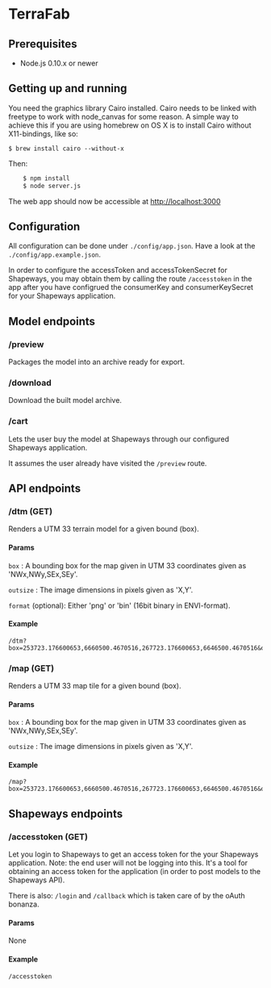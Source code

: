 TerraFab
========

## Prerequisites

- Node.js 0.10.x or newer

## Getting up and running

You need the graphics library Cairo installed. Cairo needs to be linked with freetype to work with node_canvas for some reason. A simple way to achieve this if you are using homebrew on OS X is to install Cairo without X11-bindings, like so:

    $ brew install cairo --without-x


Then:

```bash
    $ npm install
    $ node server.js
```

The web app should now be accessible at [http://localhost:3000](http://localhost:3000)

## Configuration

All configuration can be done under ``./config/app.json``. Have a look at the ``./config/app.example.json``.

In order to configure the accessToken and accessTokenSecret for Shapeways, you may obtain them by
calling the route ``/accesstoken`` in the app after you have configrued the consumerKey and
consumerKeySecret for your Shapeways application.

## Model endpoints

### /preview

Packages the model into an archive ready for export.

### /download

Download the built model archive.

### /cart

Lets the user buy the model at Shapeways through our configured Shapeways application.

It assumes the user already have visited the ``/preview`` route.

## API endpoints

### /dtm (GET)

Renders a UTM 33 terrain model for a given bound (box).

#### Params
```box``` : A bounding box for the map given in UTM 33 coordinates given as 'NWx,NWy,SEx,SEy'.

```outsize``` : The image dimensions in pixels given as 'X,Y'.


```format``` (optional): Either 'png' or 'bin' (16bit binary in ENVI-format).


#### Example
```
/dtm?box=253723.176600653,6660500.4670516,267723.176600653,6646500.4670516&outsize=1000,1000
```

### /map (GET)

Renders a UTM 33 map tile for a given bound (box).

#### Params
```box``` : A bounding box for the map given in UTM 33 coordinates given as 'NWx,NWy,SEx,SEy'.

```outsize``` : The image dimensions in pixels given as 'X,Y'.

#### Example
```
/map?box=253723.176600653,6660500.4670516,267723.176600653,6646500.4670516&outsize=1000,1000
```

## Shapeways endpoints

### /accesstoken (GET)

Let you login to Shapeways to get an access token for the your Shapeways application.
Note: the end user will not be logging into this. It's a tool for obtaining an access token
for the application (in order to post models to the Shapeways API).

There is also: ``/login`` and  ``/callback`` which is taken care of by the oAuth bonanza.

#### Params
None

#### Example
```
/accesstoken
